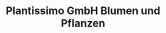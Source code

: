 ---
title: "Plantissimo GmbH Blumen und Pflanzen"
url: /lottstetten/plantissimo-gmbh-blumen-und-pflanzen/
shop: Blumen
---